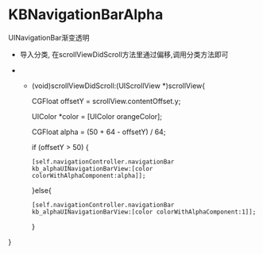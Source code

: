 # KBNavigationBarAlpha
UINavigationBar渐变透明


* 导入分类, 在scrollViewDidScroll方法里通过偏移,调用分类方法即可


* - (void)scrollViewDidScroll:(UIScrollView *)scrollView{


    CGFloat offsetY = scrollView.contentOffset.y;
    
    UIColor *color = [UIColor orangeColor];
    
    CGFloat alpha = (50 + 64 - offsetY) / 64;
    
    if (offsetY > 50) {
        
        [self.navigationController.navigationBar kb_alphaUINavigationBarView:[color colorWithAlphaComponent:alpha]];
    }else{
    
        [self.navigationController.navigationBar kb_alphaUINavigationBarView:[color colorWithAlphaComponent:1]];
        
    }


}